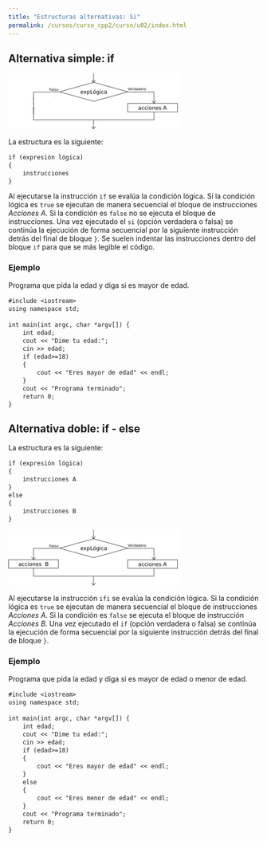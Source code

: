 ```yaml
---
title: "Estructuras alternativas: Si"
permalink: /cursos/curso_cpp2/curso/u02/index.html
---
```


## Alternativa simple: if

![si](img/si.png)

La estructura es la siguiente:

    if (expresión lógica)
    {
        instrucciones
    }

Al ejecutarse la instrucción `if` se evalúa la condición lógica. Si la condición lógica es `true` se ejecutan de manera secuencial el bloque de instrucciones *Acciones A*. Si la condición es `false` no se ejecuta el bloque de instrucciones. Una vez ejecutado el `si` (opción verdadera o falsa) se continúa la ejecución de forma secuencial por la siguiente instrucción detrás del final de bloque `}`. Se suelen indentar las instrucciones dentro del bloque `if` para que se más legible el código.

### Ejemplo

Programa que pida la edad y diga si es mayor de edad.

	#include <iostream>
    using namespace std;

    int main(int argc, char *argv[]) {
    	int edad;
    	cout << "Dime tu edad:";
    	cin >> edad;
    	if (edad>=18)
    	{
    		cout << "Eres mayor de edad" << endl;
    	}
    	cout << "Programa terminado";
    	return 0;
    }


## Alternativa doble: if - else

La estructura es la siguiente:

    if (expresión lógica)
    {
        instrucciones A
    }
    else
    {
        instrucciones B
    }

![si](img/sidoble.png)

Al ejecutarse la instrucción `ifi` se evalúa la condición lógica. Si la condición lógica es `true` se ejecutan de manera secuencial el bloque de instrucciones *Acciones A*. Si la condición es `false` se ejecuta el bloque de instrucción *Acciones B*.  Una vez ejecutado el `if` (opción verdadera o falsa) se continúa la ejecución de forma secuencial por la siguiente instrucción detrás del final de bloque `}`.

### Ejemplo

Programa que pida la edad y diga si es mayor de edad o menor de edad.

    #include <iostream>
    using namespace std;

    int main(int argc, char *argv[]) {
    	int edad;
    	cout << "Dime tu edad:";
    	cin >> edad;
    	if (edad>=18)
    	{
    		cout << "Eres mayor de edad" << endl;
    	}
    	else
    	{
    		cout << "Eres menor de edad" << endl;
    	}
    	cout << "Programa terminado";
    	return 0;
    }
